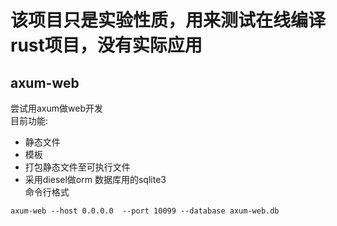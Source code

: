# 该项目只是实验性质，用来测试在线编译rust项目，没有实际应用    
## axum-web
尝试用axum做web开发    
目前功能:  
* 静态文件  
* 模板  
* 打包静态文件至可执行文件  
* 采用diesel做orm 数据库用的sqlite3  
命令行格式   
```
axum-web --host 0.0.0.0  --port 10099 --database axum-web.db
```

